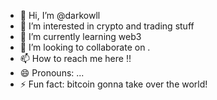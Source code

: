 - 👋 Hi, I’m @darkowll 
- 👀 I’m interested in crypto and trading stuff
- 🌱 I’m currently learning web3 
- 💞️ I’m looking to collaborate on  .
- 📫 How to reach me here !!
- 😄 Pronouns: ...
- ⚡ Fun fact: bitcoin gonna take over the world!

<!---
darkowll/darkowll is a ✨ special ✨ repository because its `README.md` (this file) appears on your GitHub profile.
You can click the Preview link to take a look at your changes.
--->
